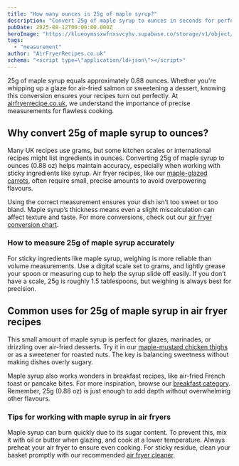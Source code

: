 ```yaml
---
title: "How many ounces is 25g of maple syrup?"
description: "Convert 25g of maple syrup to ounces in seconds for perfect air fryer recipes. Get accurate measurements every time with our simple guide."
pubDate: 2025-08-12T00:00:00.000Z
heroImage: "https://klueoymssxwfnxsvcyhv.supabase.co/storage/v1/object/public/md/25g-maple-syrup-to-ounces-669e7a13.webp"
tags:
  - "measurement"
author: "AirFryerRecipes.co.uk"
schema: "<script type=\"application/ld+json\"></script>"
---
```


<p>25g of maple syrup equals approximately 0.88 ounces. Whether you're whipping up a glaze for air-fried salmon or sweetening a dessert, knowing this conversion ensures your recipes turn out perfectly. At <a href=https://www.airfryerrecipe.co.uk>airfryerrecipe.co.uk</a>, we understand the importance of precise measurements for flawless cooking.</p>  

<h2>Why convert 25g of maple syrup to ounces?</h2>  
<p>Many UK recipes use grams, but some kitchen scales or international recipes might list ingredients in ounces. Converting 25g of maple syrup to ounces (0.88 oz) helps maintain accuracy, especially when working with sticky ingredients like syrup. Air fryer recipes, like our <a href=https://www.airfryerrecipe.co.uk/recipes>maple-glazed carrots</a>, often require small, precise amounts to avoid overpowering flavours.</p>  

<p>Using the correct measurement ensures your dish isn’t too sweet or too bland. Maple syrup’s thickness means even a slight miscalculation can affect texture and taste. For more conversions, check out our <a href=https://www.airfryerrecipe.co.uk/air-fryer-conversion-chart>air fryer conversion chart</a>.</p>  

<h3>How to measure 25g of maple syrup accurately</h3>  
<p>For sticky ingredients like maple syrup, weighing is more reliable than volume measurements. Use a digital scale set to grams, and lightly grease your spoon or measuring cup to help the syrup slide off easily. If you don’t have a scale, 25g is roughly 1.5 tablespoons, but weighing is always best for precision.</p>  

<h2>Common uses for 25g of maple syrup in air fryer recipes</h2>  
<p>This small amount of maple syrup is perfect for glazes, marinades, or drizzling over air-fried desserts. Try it in our <a href=https://www.airfryerrecipe.co.uk/recipe-category/chicken>maple-mustard chicken thighs</a> or as a sweetener for roasted nuts. The key is balancing sweetness without making dishes overly sugary.</p>  

<p>Maple syrup also works wonders in breakfast recipes, like air-fried French toast or pancake bites. For more inspiration, browse our <a href=https://www.airfryerrecipe.co.uk/recipe-category/breakfast>breakfast category</a>. Remember, 25g (0.88 oz) is just enough to add depth without overwhelming other flavours.</p>  

<h3>Tips for working with maple syrup in air fryers</h3>  
<p>Maple syrup can burn quickly due to its sugar content. To prevent this, mix it with oil or butter when glazing, and cook at a lower temperature. Always preheat your air fryer to ensure even cooking. For sticky residue, clean your basket promptly with our recommended <a href=https://www.airfryerrecipe.co.uk/air-fryer-cleaner>air fryer cleaner</a>.</p>